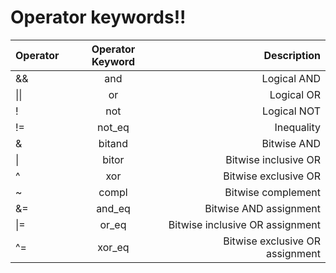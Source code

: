 # Operator keywords!!

| Operator | Operator Keyword | Description |
|:---------|:----------------:|------------:|
|&&     | and              | Logical AND |
|\|\|    | or               | Logical OR |
|!      | not              | Logical NOT |
|!=     | not_eq           | Inequality |
|&      | bitand           | Bitwise AND |
|\|      | bitor            | Bitwise inclusive OR |
|^      | xor              | Bitwise exclusive OR |
|~      | compl            | Bitwise complement |
|&=     | and_eq           | Bitwise AND assignment |
|\|=     | or_eq            | Bitwise inclusive OR assignment |
|^=     | xor_eq           | Bitwise exclusive OR assignment |
